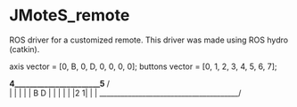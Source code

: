 JMoteS_remote
=============

ROS driver for a customized remote. This driver was made using ROS hydro (catkin).


axis vector = [0, B, 0, D, 0, 0, 0, 0];
buttons vector = [0, 1, 2, 3, 4, 5, 6, 7];

   ______4_______________________5______
 /                                      \
|                                        |
|                                        |
|        B                       D       |
|                                        |
|                                        |
|2                                      1|
|                                        |
 \_______________________________________/

